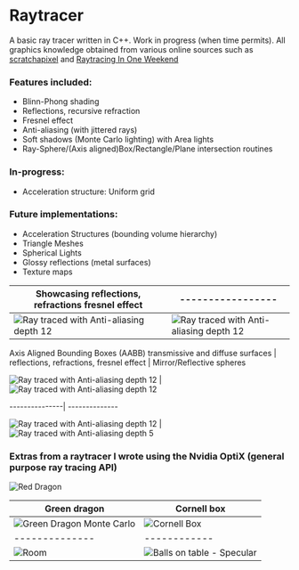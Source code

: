 # Raytracer

A basic ray tracer written in C++. Work in progress (when time permits). All graphics knowledge obtained from various online sources such as [scratchapixel](https://www.scratchapixel.com) and [Raytracing In One Weekend](https://raytracing.github.io/books/RayTracingInOneWeekend.html)

### Features included: 

* Blinn-Phong shading
* Reflections, recursive refraction 
* Fresnel effect
* Anti-aliasing (with jittered rays) 
* Soft shadows (Monte Carlo lighting) with Area lights
* Ray-Sphere/(Axis aligned)Box/Rectangle/Plane intersection routines

### In-progress: 

* Acceleration structure: Uniform grid 

### Future implementations:  

* Acceleration Structures (bounding volume hierarchy)
* Triangle Meshes 
* Spherical Lights 
* Glossy reflections (metal surfaces)
* Texture maps

Showcasing reflections, refractions fresnel effect | ----------------- 
--------------| ---------------
![Ray traced with Anti-aliasing depth 12](https://github.com/Xavierkst/Raytracer_build/blob/master/rendered_images/Cornell_Box_objects.jpg) | ![Ray traced with Anti-aliasing depth 12](https://github.com/Xavierkst/Raytracer_build/blob/master/rendered_images/testFile_AA_8_rectangle.jpg) 

Axis Aligned Bounding Boxes (AABB) transmissive and diffuse surfaces | reflections, refractions, fresnel effect | Mirror/Reflective spheres

![Ray traced with Anti-aliasing depth 12](https://github.com/Xavierkst/Raytracer_build/blob/master/rendered_images/4cubes.jpg) | ![Ray traced with Anti-aliasing depth 12](https://github.com/Xavierkst/Raytracer_build/blob/master/rendered_images/transparency_pic.jpg)

---------------| --------------

![Ray traced with Anti-aliasing depth 12](https://github.com/Xavierkst/Raytracer_build/blob/master/rendered_images/sphereArc.jpg) | ![Ray traced with Anti-aliasing depth 5](https://github.com/Xavierkst/Raytracer_build/blob/master/rendered_images/testFile_2_tinted_again.jpg)

### Extras from a raytracer I wrote using the Nvidia OptiX (general purpose ray tracing API) 

![Red Dragon](https://github.com/Xavierkst/Raytracer_build/blob/master/rendered_images/red_dragon.png)
 
Green dragon   | Cornell box
-------------- | ------------
![Green Dragon Monte Carlo](https://github.com/Xavierkst/Raytracer_build/blob/master/rendered_images/dragon.png) | ![Cornell Box](https://github.com/Xavierkst/Raytracer_build/blob/master/rendered_images/cornell.png)
-------------- | ------------
![Room](https://github.com/Xavierkst/Raytracer_build/blob/master/rendered_images/scene6.png) | ![Balls on table - Specular](https://github.com/Xavierkst/Raytracer_build/blob/master/rendered_images/scene4-specular.png)

